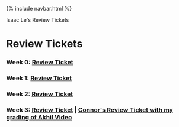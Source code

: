 {% include navbar.html %}

Isaac Le's Review Tickets

# Review Tickets

### Week 0: [Review Ticket](https://github.com/Isaac-Le/Tri3Repo/issues/1)

### Week 1: [Review Ticket](https://github.com/Isaac-Le/Tri3Repo/issues/2)

### Week 2: [Review Ticket](https://github.com/Isaac-Le/Tri3Repo/issues/4)

### Week 3: [Review Ticket](https://github.com/Isaac-Le/Tri3Repo/issues/5) | [Connor's Review Ticket with my grading of Akhil Video](https://github.com/connorw72/connorapcsptri3/issues/6)
